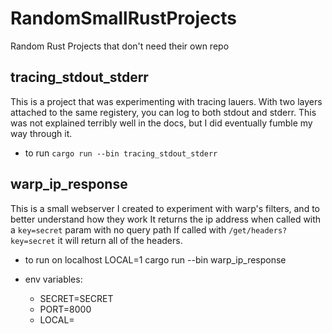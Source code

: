 # RandomSmallRustProjects
Random Rust Projects that don't need their own repo

## tracing_stdout_stderr
This is a project that was experimenting with tracing lauers.
With two layers attached to the same registery, you can log to both stdout and stderr.
This was not explained terribly well in the docs, but I did eventually fumble my way through it.

* to run
`cargo run --bin tracing_stdout_stderr`

## warp_ip_response
This is a small webserver I created to experiment with warp's filters, and to better understand how they work
It returns the ip address when called with a `key=secret` param with no query path
If called with `/get/headers?key=secret` it will return all of the headers.

* to run on localhost
LOCAL=1 cargo run --bin warp_ip_response

* env variables:
    * SECRET=SECRET
    * PORT=8000
    * LOCAL=
